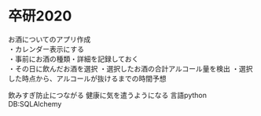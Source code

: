 # 卒研2020

お酒についてのアプリ作成
<br>
・カレンダー表示にする
<br>
・事前にお酒の種類・詳細を記録しておく
<br>
・その日に飲んだお酒を選択
・選択したお酒の合計アルコール量を検出
・選択した時点から、アルコールが抜けるまでの時間予想

飲みすぎ防止につながる
健康に気を遣うようになる
言語python
DB:SQLAlchemy
